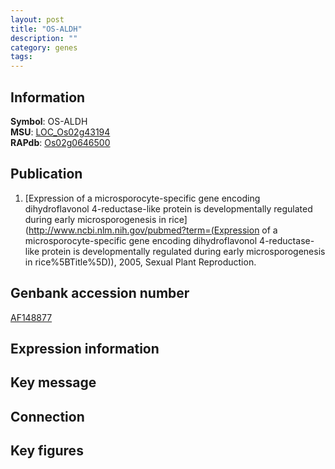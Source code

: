 ```yaml
---
layout: post
title: "OS-ALDH"
description: ""
category: genes
tags: 
---
```


## Information
__Symbol__: OS-ALDH  
__MSU__: [LOC_Os02g43194](http://rice.plantbiology.msu.edu/cgi-bin/ORF_infopage.cgi?orf=LOC_Os02g43194)  
__RAPdb__: [Os02g0646500](http://rapdb.dna.affrc.go.jp/viewer/gbrowse_details/irgsp1?name=Os02g0646500)  

## Publication
1. [Expression of a microsporocyte-specific gene encoding dihydroflavonol 4-reductase-like protein is developmentally regulated during early microsporogenesis in rice](http://www.ncbi.nlm.nih.gov/pubmed?term=(Expression of a microsporocyte-specific gene encoding dihydroflavonol 4-reductase-like protein is developmentally regulated during early microsporogenesis in rice%5BTitle%5D)), 2005, Sexual Plant Reproduction.

## Genbank accession number
[AF148877](http://www.ncbi.nlm.nih.gov/nuccore/AF148877)

## Expression information

## Key message

## Connection

## Key figures



